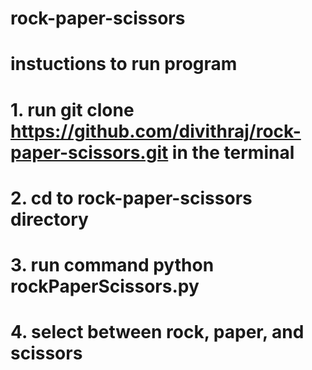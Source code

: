 # rock-paper-scissors
# instuctions to run program
# 1. run git clone https://github.com/divithraj/rock-paper-scissors.git in the terminal
# 2. cd to rock-paper-scissors directory
# 3. run command python rockPaperScissors.py
# 4. select between rock, paper, and scissors
